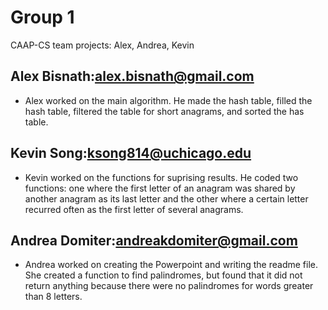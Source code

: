 # Group 1
CAAP-CS team projects: Alex, Andrea, Kevin

## Alex Bisnath:alex.bisnath@gmail.com  
* Alex worked on the main algorithm. He made the hash table, filled the hash table, filtered the table for short anagrams, and sorted the has table. 
## Kevin Song:ksong814@uchicago.edu
* Kevin worked on the functions for suprising results. He coded two functions: one where the first letter of an anagram was shared by another anagram as its last letter and the other where a certain letter recurred often as the first letter of several anagrams. 
## Andrea Domiter:andreakdomiter@gmail.com
* Andrea worked on creating the Powerpoint and writing the readme file. She created a function to find palindromes, but found that it did not return anything because there were no palindromes for words greater than 8 letters. 
